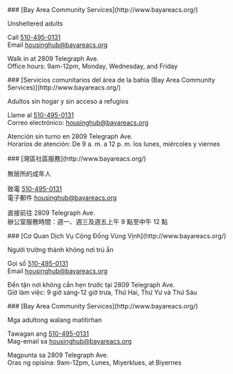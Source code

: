 <RenderIf language="en">
### [Bay Area Community Services](http://www.bayareacs.org/)

Unsheltered adults

Call [510-495-0131](tel:+1-510-495-0131)  
 Email [housinghub@bayareacs.org](mailto:housinghub@bayareacs.org)

Walk in at 2809 Telegraph Ave.  
 Office hours: 9am-12pm, Monday, Wednesday, and Friday

</RenderIf>
<RenderIf language="es">
 ### [Servicios comunitarios del área de la bahía (Bay Area Community Services)](http://www.bayareacs.org/)

Adultos sin hogar y sin acceso a refugios

Llame al [510-495-0131](tel:+1-510-495-0131)  
 Correo electrónico: [housinghub@bayareacs.org](mailto:housinghub@bayareacs.org)

Atención sin turno en 2809 Telegraph Ave.  
 Horarios de atención: De 9 a. m. a 12 p. m. los lunes, miércoles y viernes

</RenderIf>
<RenderIf language="zh">
### [灣區社區服務](http://www.bayareacs.org/)

無居所的成年人

致電 [510-495-0131](tel:+1-510-495-0131)  
 電子郵件 [housinghub@bayareacs.org](mailto:housinghub@bayareacs.org)

直接前往 2809 Telegraph Ave.  
 辦公室服務時間：週一、週三及週五上午 9 點至中午 12 點

</RenderIf>
<RenderIf language="vi">
### [Cơ Quan Dịch Vụ Cộng Đồng Vùng Vịnh](http://www.bayareacs.org/)

Người trưởng thành không nơi trú ẩn

Gọi số [510-495-0131](tel:+1-510-495-0131)  
 Email [housinghub@bayareacs.org](mailto:housinghub@bayareacs.org)

Đến tận nơi không cần hẹn trước tại 2809 Telegraph Ave.  
 Giờ làm việc: 9 giờ sáng-12 giờ trưa, Thứ Hai, Thứ Yư và Thứ Sáu

</RenderIf>
<RenderIf language="tl">
### [Bay Area Community Services](http://www.bayareacs.org/)

Mga adultong walang matitirhan

Tawagan ang [510-495-0131](tel:+1-510-495-0131)  
Mag-email sa [housinghub@bayareacs.org](mailto:housinghub@bayareacs.org)

Magpunta sa 2809 Telegraph Ave.  
Oras ng opisina: 9am-12pm, Lunes, Miyerklues, at Biyernes

</RenderIf>

